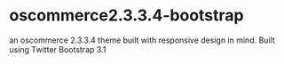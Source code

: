 oscommerce2.3.3.4-bootstrap
====================

an oscommerce 2.3.3.4 theme built with responsive design in mind. Built using Twitter Bootstrap 3.1
